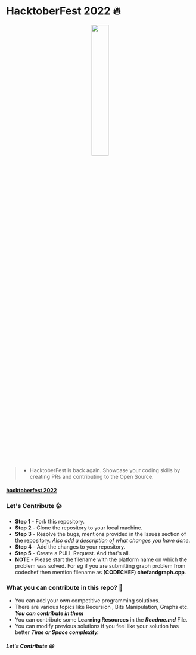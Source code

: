 # HacktoberFest 2022 :fire:

<p align="center">
    <a href="https://hacktoberfest.digitalocean.com/">
        <img src="https://raw.githubusercontent.com/vinitshahdeo/Hacktoberfest2021/main/assets/logo.png" width="30%">
    </a>
</p>

> - HacktoberFest is back again. Showcase your coding skills by creating PRs and contributing to the Open Source.

#### [hacktoberfest 2022](https://hacktoberfest.digitalocean.com/)

### Let's Contribute :+1:

- **Step 1** - Fork this repository.
- **Step 2** - Clone the repository to your local machine.
- **Step 3** - Resolve the bugs, mentions provided in the Issues section of the repository. _Also add a description of what changes you have done_.
- **Step 4** - Add the changes to your repository.
- **Step 5** - Create a PULL Request. And that's all.
- **NOTE** - Please start the filename with the platform name on which the problem was solved. For eg if you are submitting graph problem from codechef then mention filename as **(CODECHEF) chefandgraph.cpp**.

### What you can contribute in this repo? :punch:

- You can add your own competitive programming solutions.
- There are various topics like Recursion , Bits Manipulation, Graphs etc. **_You can contribute in them_**
- You can contribute some **Learning Resources** in the **_Readme.md_** File.
- You can modify previous solutions if you feel like your solution has better **_Time or Space complexity._**

##### Let's Contribute :smiley:
